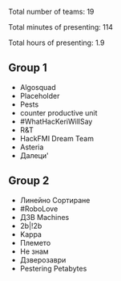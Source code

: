 Total number of teams: 19

Total minutes of presenting: 114

Total hours of presenting: 1.9

## Group 1

* Algosquad
* Placeholder
* Pests
* counter productive unit
* #WhatHacKeriWillSay
* R&T
* HackFMI Dream Team
* Asteria
* Далеци'


## Group 2

* Линейно Сортиране
* #RoboLove
* Д3В Machines
* 2b|!2b
* Kappa
* Племето
* Не знам
* Дзверозаври
* Pestering Petabytes



